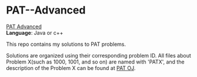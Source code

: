 # PAT--Advanced
[PAT Advanced](https://www.patest.cn/)  
**Language**: Java or c++  

This repo contains my solutions to PAT problems.  

Solutions are organized using their corresponding problem ID. All files about Problem X(such as 1000, 1001, and so on) are named with 'PATX', and the description of the Problem X can be found at [PAT OJ](https://pintia.cn/problem-sets/994805342720868352/problems).
